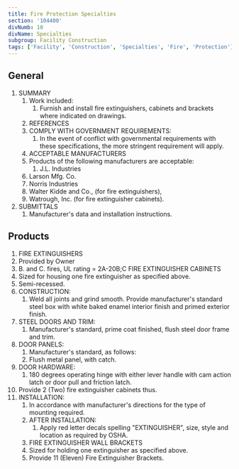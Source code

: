 ```yaml
---
title: Fire Protection Specialties
section: '104400'
divNumb: 10
divName: Specialties
subgroup: Facility Construction
tags: ['Facility', 'Construction', 'Specialties', 'Fire', 'Protection']
---
```



## General

1. SUMMARY
   1. Work included:
      1. Furnish and install fire extinguishers, cabinets and brackets where indicated on drawings.
   1. REFERENCES
   1. COMPLY WITH GOVERNMENT REQUIREMENTS:
      1. In the event of conflict with governmental requirements with these specifications, the more stringent requirement will apply.
   1. ACCEPTABLE MANUFACTURERS
   1. Products of the following manufacturers are acceptable:
      1. J.L. Industries
   1. Larson Mfg. Co.
   1. Norris Industries
   1. Walter Kidde and Co., (for fire extinguishers),
   1. Watrough, Inc. (for fire extinguisher cabinets).
1. SUBMITTALS
   1. Manufacturer's data and installation instructions.

## Products

   1. FIRE EXTINGUISHERS
   1. Provided by Owner
   1. B. and C. fires, UL rating = 2A-20B;C
FIRE EXTINGUISHER CABINETS
   1. Sized for housing one fire extinguisher as specified above.
   1. Semi-recessed.
   1. CONSTRUCTION:
      1. Weld all joints and grind smooth. Provide manufacturer's standard steel box with white baked enamel interior finish and primed exterior finish.
   1. STEEL DOORS AND TRIM:
      1. Manufacturer's standard, prime coat finished, flush steel door frame and trim.
   1. DOOR PANELS:
      1. Manufacturer's standard, as follows:
      1. Flush metal panel, with catch.
   1. DOOR HARDWARE:
      1. 180 degrees operating hinge with either lever handle with cam action latch or door pull and friction latch.
   1. Provide 2 (Two) fire extinguisher cabinets thus.
1. INSTALLATION:
      1. In accordance with manufacturer's directions for the type of mounting required.
   1. AFTER INSTALLATION:
      1. Apply red letter decals spelling "EXTINGUISHER", size, style and location as required by OSHA.
   1. FIRE EXTINGUISHER WALL BRACKETS
   1. Sized for holding one extinguisher as specified above.
   1. Provide 11 (Eleven) Fire Extinguisher Brackets.


